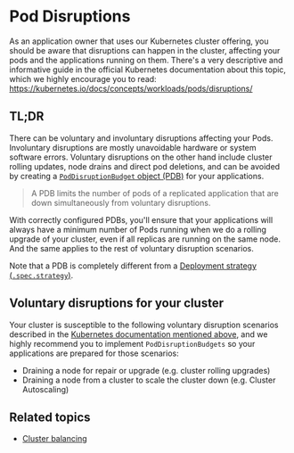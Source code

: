 # Pod Disruptions

As an application owner that uses our Kubernetes cluster offering, you should be aware that disruptions can happen in the cluster, affecting your pods and the applications running on them. There's a very descriptive and informative guide in the official Kubernetes documentation about this topic, which we highly encourage you to read: https://kubernetes.io/docs/concepts/workloads/pods/disruptions/

## TL;DR

There can be voluntary and involuntary disruptions affecting your Pods. Involuntary disruptions are mostly unavoidable hardware or system software errors. Voluntary disruptions on the other hand include cluster rolling updates, node drains and direct pod deletions, and can be avoided by creating a [`PodDisruptionBudget` object (PDB)](https://kubernetes.io/docs/tasks/run-application/configure-pdb/) for your applications.

> A PDB limits the number of pods of a replicated application that are down simultaneously from voluntary disruptions.

With correctly configured PDBs, you'll ensure that your applications will always have a minimum number of Pods running when we do a rolling upgrade of your cluster, even if all replicas are running on the same node. And the same applies to the rest of voluntary disruption scenarios.

Note that a PDB is completely different from a [Deployment strategy (`.spec.strategy`)](https://kubernetes.io/docs/concepts/workloads/controllers/deployment/#strategy).

## Voluntary disruptions for your cluster

Your cluster is susceptible to the following voluntary disruption scenarios described in the [Kubernetes documentation mentioned above](https://kubernetes.io/docs/concepts/workloads/pods/disruptions/#voluntary-and-involuntary-disruptions), and we highly recommend you to implement `PodDisruptionBudgets` so your applications are prepared for those scenarios:

- Draining a node for repair or upgrade (e.g. cluster rolling upgrades)
- Draining a node from a cluster to scale the cluster down (e.g. Cluster Autoscaling)

## Related topics

- [Cluster balancing](./cluster_balancing.md)
